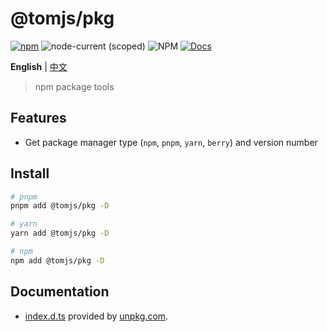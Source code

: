 # @tomjs/pkg

[![npm](https://img.shields.io/npm/v/@tomjs/pkg)](https://www.npmjs.com/package/@tomjs/pkg) ![node-current (scoped)](https://img.shields.io/node/v/@tomjs/pkg) ![NPM](https://img.shields.io/npm/l/@tomjs/pkg) [![Docs](https://img.shields.io/badge/API-unpkg-orange)](https://www.unpkg.com/browse/@tomjs/pkg/dist/index.d.ts)

**English** | [中文](./README.zh_CN.md)

> npm package tools

## Features

- Get package manager type (`npm`, `pnpm`, `yarn`, `berry`) and version number

## Install

```bash
# pnpm
pnpm add @tomjs/pkg -D

# yarn
yarn add @tomjs/pkg -D

# npm
npm add @tomjs/pkg -D
```

## Documentation

- [index.d.ts](https://www.unpkg.com/browse/@tomjs/pkg/dist/index.d.ts) provided by [unpkg.com](https://www.unpkg.com).
